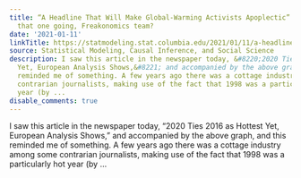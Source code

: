 ```yaml
---
title: “A Headline That Will Make Global-Warming Activists Apoplectic” . . . how’s
  that one going, Freakonomics team?
date: '2021-01-11'
linkTitle: https://statmodeling.stat.columbia.edu/2021/01/11/a-headline-that-will-make-global-warming-activists-apoplectic-hows-that-one-going-huh/
source: Statistical Modeling, Causal Inference, and Social Science
description: I saw this article in the newspaper today, &#8220;2020 Ties 2016 as Hottest
  Yet, European Analysis Shows,&#8221; and accompanied by the above graph, and this
  reminded me of something. A few years ago there was a cottage industry among some
  contrarian journalists, making use of the fact that 1998 was a particularly hot
  year (by ...
disable_comments: true
---
```

I saw this article in the newspaper today, &#8220;2020 Ties 2016 as Hottest Yet, European Analysis Shows,&#8221; and accompanied by the above graph, and this reminded me of something. A few years ago there was a cottage industry among some contrarian journalists, making use of the fact that 1998 was a particularly hot year (by ...